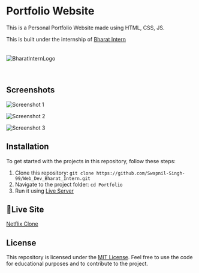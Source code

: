 # Portfolio Website

This is a Personal Portfolio Website made using HTML, CSS, JS.

This is built under the internship of [Bharat Intern](https://bharatintern.live/)
<br>
<br>
<br>
![BharatInternLogo](https://bharatintern.live/b/icons/logoNoBg.png)
<br>
<br>
<br>
## Screenshots

![Screenshot 1](https://i.postimg.cc/vH0Zsc8H/image.png)

![Screenshot 2](https://i.postimg.cc/Wz2sRPQk/image.png)

![Screenshot 3](https://i.postimg.cc/fR3DQCgB/image.png)

## Installation

To get started with the projects in this repository, follow these steps:

1. Clone this repository: `git clone https://github.com/Swapnil-Singh-99/Web_Dev_Bharat_Intern.git`
2. Navigate to the project folder: `cd Portfolio`
3. Run it using [Live Server](https://marketplace.visualstudio.com/items?itemName=ritwickdey.LiveServer)

## 🔴Live Site
[Netflix Clone](https://portfolio-eight-xi-64.vercel.app/)

## License

This repository is licensed under the [MIT License](https://opensource.org/licenses/MIT). Feel free to use the code for educational purposes and to contribute to the project.